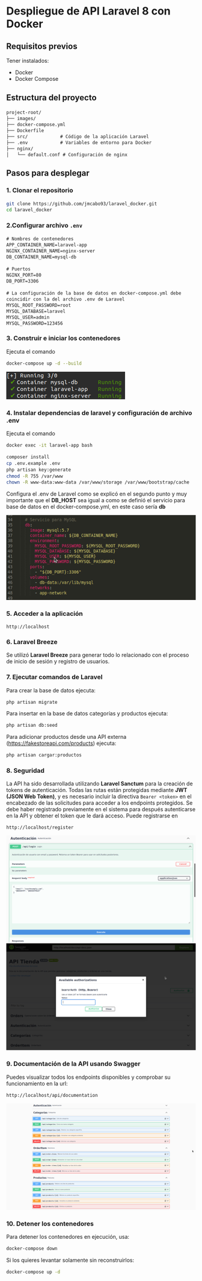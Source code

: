 # Despliegue de API Laravel 8 con Docker

## Requisitos previos

Tener instalados:

- Docker
- Docker Compose

## Estructura del proyecto

```
project-root/
├── images/
├── docker-compose.yml
├── Dockerfile
├── src/            # Código de la aplicación Laravel
├── .env            # Variables de entorno para Docker
├── nginx/
│   └── default.conf # Configuración de nginx
```

## Pasos para desplegar

### 1. Clonar el repositorio

```bash
git clone https://github.com/jmcabo93/laravel_docker.git
cd laravel_docker
```

### 2.Configurar archivo `.env`

```
# Nombres de contenedores
APP_CONTAINER_NAME=laravel-app
NGINX_CONTAINER_NAME=nginx-server
DB_CONTAINER_NAME=mysql-db

# Puertos
NGINX_PORT=80
DB_PORT=3306

# La configuración de la base de datos en docker-compose.yml debe coincidir con la del archivo .env de Laravel
MYSQL_ROOT_PASSWORD=root
MYSQL_DATABASE=laravel
MYSQL_USER=admin
MYSQL_PASSWORD=123456
```

### 3. Construir e iniciar los contenedores

Ejecuta el comando 

```bash
docker-compose up -d --build
```
![JWT](images/servicios.png)

### 4. Instalar dependencias de laravel y configuración de archivo .env

Ejecuta el comando 

```bash
docker exec -it laravel-app bash
```

```bash
composer install
cp .env.example .env
php artisan key:generate
chmod -R 755 /var/www
chown -R www-data:www-data /var/www/storage /var/www/bootstrap/cache
```
Configura el .env  de Laravel como se explicó en el segundo punto y muy importante que el **DB_HOST** sea igual a como se definió el servicio para base de datos en el docker-compose.yml, en este caso sería **db**

![JWT](images/db.png)

### 5. Acceder a la aplicación

```
http://localhost
```

### 6. Laravel Breeze

Se utilizó **Laravel Breeze** para generar todo lo relacionado con el proceso de inicio de sesión y registro de usuarios.

### 7. Ejecutar comandos de Laravel

Para crear la base de datos ejecuta:
```bash
php artisan migrate
```
Para insertar en la base de datos categorías y productos ejecuta:
```bash
php artisan db:seed
```
Para adicionar productos desde una API externa (https://fakestoreapi.com/products) ejecuta:
```bash
php artisan cargar:productos
```

### 8. Seguridad

La API ha sido desarrollada utilizando **Laravel Sanctum** para la creación de tokens de autenticación. Todas las rutas están protegidas mediante **JWT (JSON Web Token)**, y es necesario incluir la directiva `Bearer <token>` en el encabezado de las solicitudes para acceder a los endpoints protegidos.
Se debe haber registrado previamente en el sistema para después autenticarse en la API y obtener el token que le dará acceso.
Puede registrarse en 
```
http://localhost/register
```

![JWT](images/login.png)
![JWT](images/bearer.png)

### 9. Documentación de la API usando Swagger

Puedes visualizar todos los endpoints disponibles y comprobar su funcionamiento en la url:

```
http://localhost/api/documentation
```
![JWT](images/todas.png)



### 10. Detener los contenedores

Para detener los contenedores en ejecución, usa:

```bash
docker-compose down
```
Si los quieres levantar solamente sin reconstruirlos: 

```bash
docker-compose up -d
```